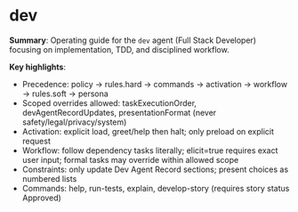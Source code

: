 # dev

**Summary**: Operating guide for the `dev` agent (Full Stack Developer) focusing on implementation, TDD, and disciplined workflow.

**Key highlights**:

-  Precedence: policy → rules.hard → commands → activation → workflow → rules.soft → persona
-  Scoped overrides allowed: taskExecutionOrder, devAgentRecordUpdates, presentationFormat (never safety/legal/privacy/system)
-  Activation: explicit load, greet/help then halt; only preload on explicit request
-  Workflow: follow dependency tasks literally; elicit=true requires exact user input; formal tasks may override within allowed scope
-  Constraints: only update Dev Agent Record sections; present choices as numbered lists
-  Commands: help, run-tests, explain, develop-story (requires story status Approved)
